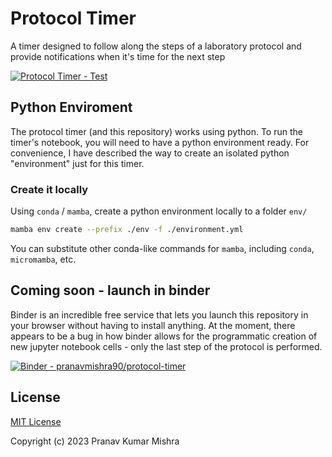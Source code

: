 # Protocol Timer

A timer designed to follow along the steps of a laboratory protocol and provide notifications when it's time for the next step

[![Protocol Timer - Test](https://github.com/pranavmishra90/protocol-timer/actions/workflows/ffpe.yml/badge.svg)](https://github.com/pranavmishra90/protocol-timer/actions/workflows/ffpe.yml)

## Python Enviroment
The protocol timer (and this repository) works using python. To run the timer's notebook, you will need to have a python environment ready. For convenience, I have described the way to create an isolated python "environment" just for this timer. 

### Create it locally
Using `conda` / `mamba`, create a python environment locally to a folder `env/`

````sh
mamba env create --prefix ./env -f ./environment.yml
````

You can substitute other conda-like commands for `mamba`, including `conda`, `micromamba`, etc.


## Coming soon - launch in binder

Binder is an incredible free service that lets you launch this repository in your browser without having to install anything. At the moment, there appears to be a bug in how binder allows for the programmatic creation of new jupyter notebook cells - only the last step of the protocol is performed.

[![Binder - pranavmishra90/protocol-timer](https://mybinder.org/badge_logo.svg)](https://mybinder.org/v2/gh/pranavmishra90/protocol-timer/HEAD?labpath=protocol-timer.ipynb)


## License

[MIT License](./license.md)

Copyright (c) 2023 Pranav Kumar Mishra
